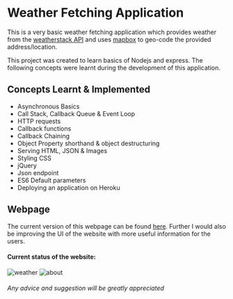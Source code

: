 # Weather Fetching Application

This is a very basic weather fetching application which provides weather from the [weatherstack API](weatherstack.com) and uses [mapbox](mapbox.com) to geo-code the provided address/location. 

This project was created to learn basics of Nodejs and express. The following concepts were learnt during the development of this application.

## Concepts Learnt & Implemented 

* Asynchronous Basics
* Call Stack, Callback Queue & Event Loop
* HTTP requests
* Callback functions
* Callback Chaining
* Object Property shorthand & object destructuring
* Serving HTML, JSON & Images
* Styling CSS
* jQuery
* Json endpoint
* ES6 Default parameters
* Deploying an application on Heroku

## Webpage 

The current version of this webpage can be found [here](http://abhinav-weather-application.herokuapp.com/). Further I would also be improving the UI of the website with more useful information for the users.

#### Current status of the website:

![weather](https://abhinavutkarsh728.s3.amazonaws.com/weather.png)
![about](https://abhinavutkarsh728.s3.amazonaws.com/about.png)



###### Any advice and suggestion will be greatly appreciated